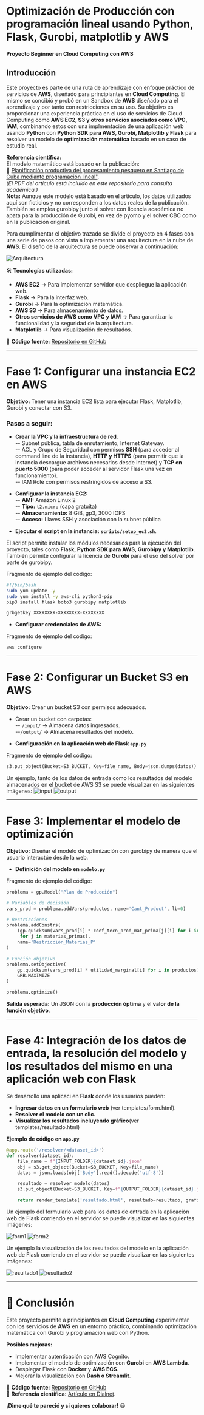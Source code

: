 # Optimización de Producción con programación lineal usando Python, Flask, Gurobi, matplotlib y AWS  
**Proyecto Beginner en Cloud Computing con AWS**  

## Introducción  
Este proyecto es parte de una ruta de aprendizaje con enfoque práctico de servicios de **AWS**, diseñado para principiantes en **Cloud Computing**. El mismo se concibió y probó en un Sandbox de **AWS** diseñado para el aprendizaje y por tanto con restricciones en su uso. Su objetivo es proporcionar una experiencia práctica en el uso de servicios de Cloud Computing como **AWS EC2, S3 y otros servicios asociados como VPC, IAM**, combinando estos con una implmentación de una aplicación web usando **Python** con **Python SDK para AWS, Gurobi, Matplotlib y Flask** para resolver un modelo de **optimización matemática** basado en un caso de estudio real.  

**Referencia científica:**  
El modelo matemático está basado en la publicación:  
📄 [Planificación productiva del procesamiento pesquero en Santiago de Cuba mediante programación lineal"](https://dialnet.unirioja.es/servlet/articulo?codigo=9472260).  
*(El PDF del artículo está incluido en este repositorio para consulta académica.)*  
**Nota:** Aunque este modelo está basado en el artículo, los datos utilizados aquí son ficticios y no corresponden a los datos reales de la publicación. También se emplea gurobipy junto al solver con licencia académica no apata para la producción de Gurobi, en vez de pyomo y el solver CBC como en la publicación original.

Para cumplimentar el objetivo trazado se divide el proyecto en 4 fases con una serie de pasos con vista a implementar una arquitectura en la nube de **AWS**. El diseño de la arquitectura se puede observar a continuación:

![Arquitectura](docs/Arch_AWS.png)

🛠️ **Tecnologías utilizadas:**  
-  **AWS EC2** → Para implementar servidor que despliegue la aplicación web.
-  **Flask** → Para la interfaz web.
-  **Gurobi** → Para la optimización matemática.
-  **AWS S3** → Para almacenamiento de datos.
-  **Otros servicios de AWS como VPC y IAM** → Para garantizar la funcionalidad y la seguridad de la arquitectura.
-  **Matplotlib** → Para visualización de resultados.  

📂 **Código fuente:** [Repositorio en GitHub](https://github.com/tu-usuario/flask-gurobi-pl)  

---

# **Fase 1: Configurar una instancia EC2 en AWS**  
**Objetivo:** Tener una instancia EC2 lista para ejecutar Flask, Matplotlib, Gurobi y conectar con S3.  

### **Pasos a seguir:**  
- **Crear la VPC y la infraestructura de red**.  
-- Subnet pública, tabla de enrutamiento, Internet Gateway.  
-- ACL y Grupo de Seguridad con permisos **SSH** (para acceder al command line de la instancia), **HTTP y HTTPS** (para permitir que la instancia descargue archivos necesarios desde Internet) y **TCP en puerto 5000** (para poder acceder al servidor Flask una vez en funcionamiento).  
-- IAM Role con permisos restringidos de acceso a S3.  

- **Configurar la instancia EC2:**  
-- **AMI:** Amazon Linux 2  
-- **Tipo:** `t2.micro` (capa gratuita)  
-- **Almacenamiento:** 8 GiB, gp3, 3000 IOPS  
-- **Acceso:** Llaves SSH y asociación con la subnet pública  

- **Ejecutar el script en la instancia: `scripts/setup_ec2.sh`**.

El script permite instalar los módulos necesarios para la ejecución del proyecto, tales como **Flask, Python SDK para AWS, Gurobipy y Matplotlib**. También permite configurar la licencia de **Gurobi** para el uso del solver por parte de gurobipy.

Fragmento de ejemplo del código:

```bash
#!/bin/bash
sudo yum update -y
sudo yum install -y aws-cli python3-pip
pip3 install flask boto3 gurobipy matplotlib

grbgetkey XXXXXXXX-XXXXXXXX-XXXXXXXX
```

- **Configurar credenciales de AWS:**

Fragmento de ejemplo del código:

```bash
aws configure
```

---

# **Fase 2: Configurar un Bucket S3 en AWS**  
**Objetivo:** Crear un bucket S3 con permisos adecuados.  

- Crear un bucket con carpetas:  
-- `/input/` → Almacena datos ingresados.  
--`/output/` → Almacena resultados del modelo.

- **Configuración en la aplicación web de Flask `app.py`**

Fragmento de ejemplo del código:
```python
s3.put_object(Bucket=S3_BUCKET, Key=file_name, Body=json.dumps(datos))
```
Un ejemplo, tanto de los datos de entrada como los resultados del modelo almacenados en el bucket de AWS S3 se puede visualizar en las siguientes imágenes:
![input](docs/capturas_AWS/resultado_input_s3.png)
![output](docs/capturas_AWS/resultado_output_s3.png)

---

# **Fase 3: Implementar el modelo de optimización**  
**Objetivo:** Diseñar el modelo de optimización con gurobipy de manera que el usuario interactúe  desde la web.  

- **Definición del modelo en `modelo.py`** 

Fragmento de ejemplo del código:
```python
problema = gp.Model("Plan de Producción")

# Variables de decisión
vars_prod = problema.addVars(productos, name='Cant_Product', lb=0)

# Restricciones
problema.addConstrs(
    (gp.quicksum(vars_prod[i] * coef_tecn_prod_mat_prima[j][i] for i in productos) <= disp_mat_prima[j]
     for j in materias_primas),
    name='Restricción_Materias_P'
)

# Función objetivo
problema.setObjective(
    gp.quicksum(vars_prod[i] * utilidad_marginal[i] for i in productos),
    GRB.MAXIMIZE
)

problema.optimize()
```

**Salida esperada:** Un JSON con la **producción óptima** y el **valor de la función objetivo**.

---

# **Fase 4: Integración de los datos de entrada, la resolución del modelo y los resultados del mismo en una aplicación web con Flask**
Se desarrolló una aplicaci en **Flask** donde los usuarios pueden:  
- **Ingresar datos en un formulario web** (ver templates/form.html).  
- **Resolver el modelo con un clic.**  
- **Visualizar los resultados incluyendo gráfico**(ver templates/resultado.html)  

**Ejemplo de código en `app.py`**
```python
@app.route('/resolver/<dataset_id>')
def resolver(dataset_id):
    file_name = f"{INPUT_FOLDER}{dataset_id}.json"
    obj = s3.get_object(Bucket=S3_BUCKET, Key=file_name)
    datos = json.loads(obj['Body'].read().decode('utf-8'))

    resultado = resolver_modelo(datos)
    s3.put_object(Bucket=S3_BUCKET, Key=f"{OUTPUT_FOLDER}{dataset_id}.json", Body=json.dumps(resultado))

    return render_template('resultado.html', resultado=resultado, grafico=grafico_barras(resultado))
```
Un ejemplo del formulario web para los datos de entrada en la aplicación web de Flask corriendo en el servidor se puede visualizar en las siguientes imágenes:

![form1](docs/capturas_AWS/form1.png)
![form2](docs/capturas_AWS/form2.png)

Un ejemplo la visualización de los resultados del modelo en la aplicación web de Flask corriendo en el servidor se puede visualizar en las siguientes imágenes:

![resultado1](docs/capturas_AWS/resultados1.png)
![resultado2](docs/capturas_AWS/resultados2.png)

---

# 🎯 **Conclusión**
Este proyecto permite a principiantes en **Cloud Computing** experimentar con los servicios de **AWS** en un entorno práctico, combinando optimización matemática con Gurobi y programación web con Python.  

**Posibles mejoras:**  
- Implementar autenticación con AWS Cognito.  
- Implementar el modelo de optimización con **Gurobi** en **AWS Lambda**.
- Desplegar Flask con **Docker** y **AWS ECS**.  
- Mejorar la visualización con **Dash o Streamlit**.  

📂 **Código fuente:** [Repositorio en GitHub](https://github.com/tu-usuario/flask-gurobi-pl)  
📄 **Referencia científica:** [Artículo en Dialnet](https://dialnet.unirioja.es/servlet/articulo?codigo=9472260).  

**¡Dime qué te pareció y si quieres colaborar!** 😃
